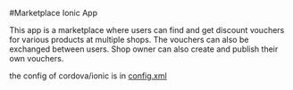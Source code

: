 #Marketplace Ionic App

This app is a marketplace where users can find and get discount vouchers for various products at multiple shops. The vouchers can also be exchanged between users. Shop owner can also create and publish their own vouchers.

the config of cordova/ionic is in [config.xml](./config.xml)
